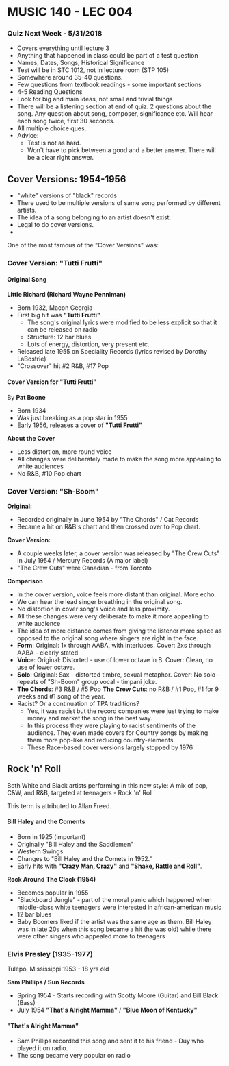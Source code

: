 # MUSIC 140 - LEC 004
### Quiz Next Week - 5/31/2018
- Covers everything until lecture 3
- Anything that happened in class could be part of a test question
- Names, Dates, Songs, Historical Significance
- Test will be in STC 1012, not in lecture room (STP 105)
- Somewhere around 35-40 questions.
- Few questions from textbook readings - some important sections
- 4-5 Reading Questions
- Look for big and main ideas, not small and trivial things
- There will be a listening section at end of quiz. 2 questions about the song. Any question about song, composer, significance etc. Will hear each song twice, first 30 seconds.
- All multiple choice ques.
- Advice:
  - Test is not as hard.
  - Won't have to pick between a good and a better answer. There will be a clear right answer.

## Cover Versions: 1954-1956
- "white" versions of "black" records
- There used to be multiple versions of same song performed by different artists.
- The idea of a song belonging to an artist doesn't exist.
- Legal to do cover versions.
- 

One of the most famous of the "Cover Versions" was:

### Cover Version: "Tutti Frutti"
#### Original Song
**Little Richard (Richard Wayne Penniman)**
- Born 1932, Macon Georgia
- First big hit was **"Tutti Frutti"**
  - The song's original lyrics were modified to be less explicit so that it can be released on radio
  - Structure: 12 bar blues
  - Lots of energy, distortion, very present etc.
- Released late 1955 on Speciality Records (lyrics revised by Dorothy LaBostrie)
- "Crossover" hit #2 R&B, #17 Pop

#### Cover Version for "Tutti Frutti"
By **Pat Boone**
- Born 1934
- Was just breaking as a pop star in 1955
- Early 1956, releases a cover of **"Tutti Frutti"**

**About the Cover**
- Less distortion, more round voice
- All changes were deliberately made to make the song more appealing to white audiences
- No R&B, #10 Pop chart

### Cover Version: "Sh-Boom"
**Original:**
- Recorded originally in June 1954 by "The Chords" / Cat Records
- Became a hit on R&B's chart and then crossed over to Pop chart.

**Cover Version:**
- A couple weeks later, a cover version was released by "The Crew Cuts" in July 1954 / Mercury Records (A major label)
- "The Crew Cuts" were Canadian - from Toronto

**Comparison**
- In the cover version, voice feels more distant than original. More echo.
- We can hear the lead singer breathing in the original song.
- No distortion in cover song's voice and less proximity.
- All these changes were very deliberate to make it more appealing to white audience
- The idea of more distance comes from giving the listener more space as opposed to the original song where singers are right in the face.
- **Form**:
Original: 1x through AABA, with interludes.
Cover: 2xs through AABA - clearly stated
- **Voice**:
Original: Distorted - use of lower octave in B.
Cover: Clean, no use of lower octave.
- **Solo**:
Original: Sax - distorted timbre, sexual metaphor.
Cover: No solo - repeats of "Sh-Boom" group vocal - timpani joke.
- **The Chords**: #3 R&B / #5 Pop
**The Crew Cuts**: no R&B / #1 Pop, #1 for 9 weeks and #1 song of the year.
- Racist? Or a continuation of TPA traditions?
  - Yes, it was racist but the record companies were just trying to make money and market the song in the best way.
  - In this process they were playing to racist sentiments of the audience. They even made covers for Country songs by making them more pop-like and reducing country-elements.
  - These Race-based cover versions largely stopped by 1976

## Rock 'n' Roll
Both White and Black artists performing in this new style: A mix of pop, C&W, and R&B, targeted at teenagers - Rock 'n' Roll

This term is attributed to Allan Freed.

#### Bill Haley and the Coments
- Born in 1925 (important)
- Originally "Bill Haley and the Saddlemen"
- Western Swings
- Changes to "Bill Haley and the Comets in 1952."
- Early hits with **"Crazy Man, Crazy"** and **"Shake, Rattle and Roll"**.

**Rock Around The Clock (1954)**
- Becomes popular in 1955
- "Blackboard Jungle" - part of the moral panic which happened when middle-class white teenagers were interested in african-american music
- 12 bar blues
- Baby Boomers liked if the artist was the same age as them. Bill Haley was in late 20s when this song became a hit (he was old) while there were other singers who appealed more to teenagers

### Elvis Presley (1935-1977)
Tulepo, Mississippi
1953 - 18 yrs old

**Sam Phillips / Sun Records**
- Spring 1954 - Starts recording with Scotty Moore (Guitar) and Bill Black (Bass)
- July 1954 **"That's Alright Mamma"** / **"Blue Moon of Kentucky"**

#### "That's Alright Mamma"
- Sam Phillips recorded this song and sent it to his friend - Duy who played it on radio.
- The song became very popular on radio
<!--stackedit_data:
eyJoaXN0b3J5IjpbMTA2OTY2MDU4Nyw3NjIyMjc0ODEsMTYwNj
YzNjE5MCwtOTc1NDMzMDUzLC0yOTk3MjkwNTcsLTk0ODI5OTU1
OSwtMTYwMjk3OTU5LDEzNDY0NzgxNDYsLTE4MDAxMDUzNjgsNj
M3MjYwMTIwLDE3NjkwNjUwMTgsLTE1NDU0MzA0NzUsMTE1MjQ1
NTc0M119
-->